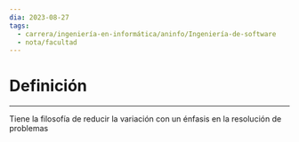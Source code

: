```yaml
---
dia: 2023-08-27
tags:
  - carrera/ingeniería-en-informática/aninfo/Ingeniería-de-software
  - nota/facultad
---
```

# Definición
---
Tiene la filosofía de reducir la variación con un énfasis en la resolución de problemas